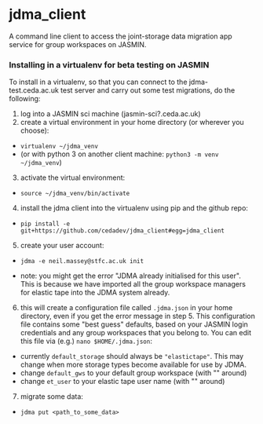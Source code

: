 
# jdma_client

A command line client to access the joint-storage data migration app service for
group workspaces on JASMIN.

### Installing in a virtualenv for beta testing on JASMIN

To install in a virtualenv, so that you can connect to the jdma-test.ceda.ac.uk
test server and carry out some test migrations, do the following:

1. log into a JASMIN sci machine (jasmin-sci?.ceda.ac.uk)
2. create a virtual environment in your home directory (or wherever you choose):

  * `virtualenv ~/jdma_venv`
  * (or with python 3 on another client machine: `python3 -m venv ~/jdma_venv`)

3. activate the virtual environment:

  * `source ~/jdma_venv/bin/activate`

4. install the jdma client into the virtualenv using pip and the github repo:

  * `pip install -e git+https://github.com/cedadev/jdma_client#egg=jdma_client`

5. create your user account:

  * `jdma -e neil.massey@stfc.ac.uk init`

  * note: you might get the error "JDMA already initialised for this user".
   This is because we have imported all the group workspace managers for elastic
tape into the JDMA system already.

6. this will create a configuration file called `.jdma.json` in your home
directory, even if you get the error message in step 5.  This configuration
file contains some "best guess" defaults, based on your JASMIN login credentials
and any group workspaces that you belong to.
You can edit this file via (e.g.) `nano $HOME/.jdma.json`:

  * currently `default_storage` should always be `"elastictape"`.  This may
  change when more storage types become available for use by JDMA.
  * change `default_gws` to your default group workspace (with "" around)
  * change `et_user` to your elastic tape user name (with "" around)

7. migrate some data:

  * `jdma put <path_to_some_data>`
